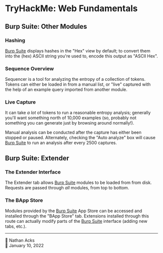 # TryHackMe: Web Fundamentals

## Burp Suite: Other Modules

### Hashing

[Burp Suite](../notes/burp-suite.md) displays hashes in the "Hex" view by default; to convert them into the (hex) ASCII string you're used to, encode this output as "ASCII Hex".

### Sequence Overview

Sequencer is a tool for analyzing the entropy of a collection of tokens. Tokens can either be loaded in from a manual list, or "live" captured with the help of an example query imported from another module.

### Live Capture

It can take *a lot* of tokens to run a reasonable entropy analysis; generally you'll want something north of 10,000 examples (so, probably not something you can generate just by browsing around normally!).

Manual analysis can be conducted after the capture has either been stopped or paused. Alternately, checking the "Auto analyze" box will cause [Burp Suite](../notes/burp-suite.md) to run an analysis after every 2500 captures.

## Burp Suite: Extender

### The Extender Interface

The Extender tab allows [Burp Suite](../notes/burp-suite.md) modules to be loaded from from disk. Requests are passed through *all* modules, from top to bottom.

### The BApp Store

Modules provided by the [Burp Suite](../notes/burp-suite.md) App Store can be accessed and installed through the "BApp Store" tab. Extensions installed through this route can actually modify parts of the [Burp Suite](../notes/burp-suite.md) interface (adding new tabs, etc.).

- - - -

<span aria-hidden="true">👤</span> Nathan Acks  
<span aria-hidden="true">📅</span> January 10, 2022
